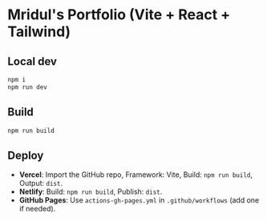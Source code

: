 # Mridul's Portfolio (Vite + React + Tailwind)

## Local dev
```bash
npm i
npm run dev
```

## Build
```bash
npm run build
```

## Deploy
- **Vercel**: Import the GitHub repo, Framework: Vite, Build: `npm run build`, Output: `dist`.
- **Netlify**: Build: `npm run build`, Publish: `dist`.
- **GitHub Pages**: Use `actions-gh-pages.yml` in `.github/workflows` (add one if needed).

